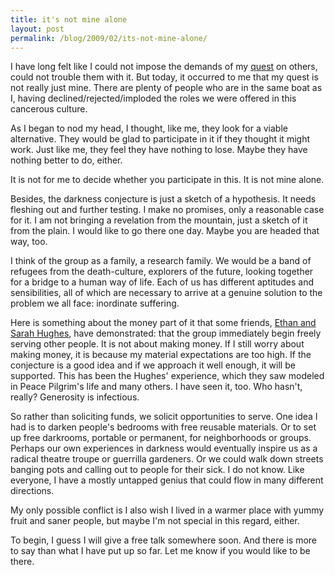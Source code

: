 ```yaml
---
title: it's not mine alone
layout: post
permalink: /blog/2009/02/its-not-mine-alone/
---
```


I have long felt like I could not impose the demands of my [quest](/darkness-conjecture/rapture/) on others, could not trouble them with it. But today, it occurred to me that my quest is not really just mine. There are plenty of people who are in the same boat as I, having declined/rejected/imploded the roles we were offered in this cancerous culture.

As I began to nod my head, I thought, like me, they look for a viable alternative. They would be glad to participate in it if they thought it might work. Just like me, they feel they have nothing to lose. Maybe they have nothing better to do, either.

It is not for me to decide whether you participate in this. It is not mine alone.

Besides, the darkness conjecture is just a sketch of a hypothesis. It needs fleshing out and further testing. I make no promises, only a reasonable case for it. I am not bringing a revelation from the mountain, just a sketch of it from the plain. I would like to go there one day. Maybe you are headed that way, too.

I think of the group as a family, a research family. We would be a band of refugees from the death-culture, explorers of the future, looking together for a bridge to a human way of life. Each of us has different aptitudes and sensibilities, all of which are necessary to arrive at a genuine solution to the problem we all face: inordinate suffering.

Here is something about the money part of it that some friends, [Ethan and Sarah Hughes](http://planetsave.com/blog/2008/10/01/radical-simplicity-living-car-free-petroleum-free-and-electricity-free-at-the-possibility-alliance/), have demonstrated: that the group immediately begin freely serving other people. It is not about making money. If I still worry about making money, it is because my material expectations are too high. If the conjecture is a good idea and if we approach it well enough, it will be supported. This has been the Hughes' experience, which they saw modeled in Peace Pilgrim's life and many others. I have seen it, too. Who hasn't, really? Generosity is infectious.

So rather than soliciting funds, we solicit opportunities to serve. One idea I had is to darken people's bedrooms with free reusable materials. Or to set up free darkrooms, portable or permanent, for neighborhoods or groups. Perhaps our own experiences in darkness would eventually inspire us as a radical theatre troupe or guerrilla gardeners. Or we could walk down streets banging pots and calling out to people for their sick. I do not know. Like everyone, I have a mostly untapped genius that could flow in many different directions.

My only possible conflict is I also wish I lived in a warmer place with yummy fruit and saner people, but maybe I'm not special in this regard, either.

To begin, I guess I will give a free talk somewhere soon. And there is more to say than what I have put up so far. Let me know if you would like to be there.


